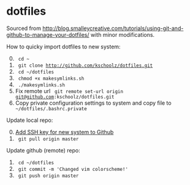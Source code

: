 # dotfiles

Sourced from http://blog.smalleycreative.com/tutorials/using-git-and-github-to-manage-your-dotfiles/ with minor modifications.

How to quicky import dotfiles to new system:

0. <code> cd ~ </code>
1. <code> git clone http://github.com/kschoolz/dotfiles.git </code>
2. <code> cd ~/dotfiles </code>
3. <code> chmod +x makesymlinks.sh </code>
4. <code> ./makesymlinks.sh </code>
5. Fix remote url <code> git remote set-url origin git@github.com:kschoolz/dotfiles.git</code>
6. Copy private configuration settings to system and copy file to <code> ~/dotfiles/.bashrc.private </code>

Update local repo:

0. [Add SSH key for new system to Github](https://help.github.com/articles/generating-ssh-keys/)
1. <code> git pull origin master </code>

Update github (remote) repo:

1. <code> cd ~/dotfiles </code>
2. <code> git commit -m 'Changed vim colorscheme!' </code>
3. <code> git push origin master </code>
